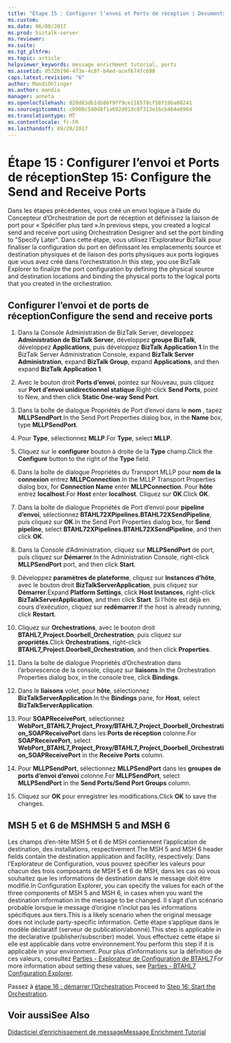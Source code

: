 ```yaml
---
title: "Étape 15 : Configurer l’envoi et Ports de réception | Documents Microsoft"
ms.custom: 
ms.date: 06/08/2017
ms.prod: biztalk-server
ms.reviewer: 
ms.suite: 
ms.tgt_pltfrm: 
ms.topic: article
helpviewer_keywords: message enrichment tutorial, ports
ms.assetid: d532b196-473e-4c8f-b4ed-acef674fc698
caps.latest.revision: "6"
author: MandiOhlinger
ms.author: mandia
manager: anneta
ms.openlocfilehash: 020d83db1db86f9ff9ce116578cf58f19ba08241
ms.sourcegitcommit: cb908c540d8f1a692d01dc8f313e16cb4b4e696d
ms.translationtype: MT
ms.contentlocale: fr-FR
ms.lasthandoff: 09/20/2017
---
```

# <a name="step-15-configure-the-send-and-receive-ports"></a><span data-ttu-id="6ead8-102">Étape 15 : Configurer l’envoi et Ports de réception</span><span class="sxs-lookup"><span data-stu-id="6ead8-102">Step 15: Configure the Send and Receive Ports</span></span>
<span data-ttu-id="6ead8-103">Dans les étapes précédentes, vous créé un envoi logique à l’aide du Concepteur d’Orchestration de port de réception et définissez la liaison de port pour « Spécifier plus tard ».</span><span class="sxs-lookup"><span data-stu-id="6ead8-103">In previous steps, you created a logical send and receive port using Orchestration Designer and set the port binding to "Specify Later".</span></span> <span data-ttu-id="6ead8-104">Dans cette étape, vous utilisez l’Explorateur BizTalk pour finaliser la configuration du port en définissant les emplacements source et destination physiques et de liaison des ports physiques aux ports logiques que vous avez créé dans l’orchestration.</span><span class="sxs-lookup"><span data-stu-id="6ead8-104">In this step, you use BizTalk Explorer to finalize the port configuration by defining the physical source and destination locations and binding the physical ports to the logical ports that you created in the orchestration.</span></span>  
  
## <a name="configure-the-send-and-receive-ports"></a><span data-ttu-id="6ead8-105">Configurer l’envoi et de ports de réception</span><span class="sxs-lookup"><span data-stu-id="6ead8-105">Configure the send and receive ports</span></span>  
  
1.  <span data-ttu-id="6ead8-106">Dans la Console Administration de BizTalk Server, développez **Administration de BizTalk Server**, développez **groupe BizTalk**, développez **Applications**, puis développez **BizTalk Application 1**.</span><span class="sxs-lookup"><span data-stu-id="6ead8-106">In the BizTalk Server Administration Console, expand **BizTalk Server Administration**, expand **BizTalk Group**, expand **Applications**, and then expand **BizTalk Application 1**.</span></span>  
  
2.  <span data-ttu-id="6ead8-107">Avec le bouton droit **Ports d’envoi**, pointez sur Nouveau, puis cliquez sur **Port d’envoi unidirectionnel statique**.</span><span class="sxs-lookup"><span data-stu-id="6ead8-107">Right-click **Send Ports**, point to New, and then click **Static One-way Send Port**.</span></span>  
  
3.  <span data-ttu-id="6ead8-108">Dans la boîte de dialogue Propriétés de Port d’envoi dans le **nom** , tapez **MLLPSendPort**.</span><span class="sxs-lookup"><span data-stu-id="6ead8-108">In the Send Port Properties dialog box, in the **Name** box, type **MLLPSendPort**.</span></span>  
  
4.  <span data-ttu-id="6ead8-109">Pour **Type**, sélectionnez **MLLP**.</span><span class="sxs-lookup"><span data-stu-id="6ead8-109">For **Type**, select **MLLP**.</span></span>  
  
5.  <span data-ttu-id="6ead8-110">Cliquez sur le **configurer** bouton à droite de la **Type** champ.</span><span class="sxs-lookup"><span data-stu-id="6ead8-110">Click the **Configure** button to the right of the **Type** field.</span></span>  
  
6.  <span data-ttu-id="6ead8-111">Dans la boîte de dialogue Propriétés du Transport MLLP pour **nom de la connexion** entrez **MLLPConnection**.</span><span class="sxs-lookup"><span data-stu-id="6ead8-111">In the MLLP Transport Properties dialog box, for **Connection Name** enter **MLLPConnection**.</span></span> <span data-ttu-id="6ead8-112">Pour **hôte** entrez **localhost**.</span><span class="sxs-lookup"><span data-stu-id="6ead8-112">For **Host** enter **localhost**.</span></span> <span data-ttu-id="6ead8-113">Cliquez sur **OK**.</span><span class="sxs-lookup"><span data-stu-id="6ead8-113">Click **OK**.</span></span>  
  
7.  <span data-ttu-id="6ead8-114">Dans la boîte de dialogue Propriétés de Port d’envoi pour **pipeline d’envoi**, sélectionnez **BTAHL72XPipelines.BTAHL72XSendPipeline**, puis cliquez sur **OK**.</span><span class="sxs-lookup"><span data-stu-id="6ead8-114">In the Send Port Properties dialog box, for **Send pipeline**, select **BTAHL72XPipelines.BTAHL72XSendPipeline**, and then click **OK**.</span></span>  
  
8.  <span data-ttu-id="6ead8-115">Dans la Console d’Administration, cliquez sur **MLLPSendPort** de port, puis cliquez sur **Démarrer**.</span><span class="sxs-lookup"><span data-stu-id="6ead8-115">In the Administration Console, right-click **MLLPSendPort** port, and then click **Start**.</span></span>  
  
9. <span data-ttu-id="6ead8-116">Développez **paramètres de plateforme**, cliquez sur **Instances d’hôte**, avec le bouton droit **BizTalkServerApplication**, puis cliquez sur **Démarrer**.</span><span class="sxs-lookup"><span data-stu-id="6ead8-116">Expand **Platform Settings**, click **Host Instances**, right-click **BizTalkServerApplication**, and then click **Start**.</span></span> <span data-ttu-id="6ead8-117">Si l’hôte est déjà en cours d’exécution, cliquez sur **redémarrer**.</span><span class="sxs-lookup"><span data-stu-id="6ead8-117">If the host is already running, click **Restart**.</span></span>  
  
10. <span data-ttu-id="6ead8-118">Cliquez sur **Orchestrations**, avec le bouton droit **BTAHL7_Project.Doorbell_Orchestration**, puis cliquez sur **propriétés**.</span><span class="sxs-lookup"><span data-stu-id="6ead8-118">Click **Orchestrations**, right-click **BTAHL7_Project.Doorbell_Orchestration**, and then click **Properties**.</span></span>  
  
11. <span data-ttu-id="6ead8-119">Dans la boîte de dialogue Propriétés d’Orchestration dans l’arborescence de la console, cliquez sur **liaisons**.</span><span class="sxs-lookup"><span data-stu-id="6ead8-119">In the Orchestration Properties dialog box, in the console tree, click **Bindings**.</span></span>  
  
12. <span data-ttu-id="6ead8-120">Dans le **liaisons** volet, pour **hôte**, sélectionnez **BizTalkServerApplication**.</span><span class="sxs-lookup"><span data-stu-id="6ead8-120">In the **Bindings** pane, for **Host**, select **BizTalkServerApplication**.</span></span>  
  
13. <span data-ttu-id="6ead8-121">Pour **SOAPReceivePort**, sélectionnez **WebPort_BTAHL7_Project_Proxy/BTAHL7_Project_Doorbell_Orchestration_SOAPReceivePort** dans les **Ports de réception** colonne.</span><span class="sxs-lookup"><span data-stu-id="6ead8-121">For **SOAPReceivePort**, select **WebPort_BTAHL7_Project_Proxy/BTAHL7_Project_Doorbell_Orchestration_SOAPReceivePort** in the **Receive Ports** column.</span></span>  
  
14. <span data-ttu-id="6ead8-122">Pour **MLLPSendPort**, sélectionnez **MLLPSendPort** dans les **groupes de ports d’envoi d’envoi** colonne.</span><span class="sxs-lookup"><span data-stu-id="6ead8-122">For **MLLPSendPort**, select **MLLPSendPort** in the **Send Ports/Send Port Groups** column.</span></span>  
  
15. <span data-ttu-id="6ead8-123">Cliquez sur **OK** pour enregistrer les modifications.</span><span class="sxs-lookup"><span data-stu-id="6ead8-123">Click **OK** to save the changes.</span></span>  
  
## <a name="msh-5-and-msh-6"></a><span data-ttu-id="6ead8-124">MSH 5 et 6 de MSH</span><span class="sxs-lookup"><span data-stu-id="6ead8-124">MSH 5 and MSH 6</span></span>  
 <span data-ttu-id="6ead8-125">Les champs d’en-tête MSH 5 et 6 de MSH contiennent l’application de destination, des installations, respectivement.</span><span class="sxs-lookup"><span data-stu-id="6ead8-125">The MSH 5 and MSH 6 header fields contain the destination application and facility, respectively.</span></span> <span data-ttu-id="6ead8-126">Dans l’Explorateur de Configuration, vous pouvez spécifier les valeurs pour chacun des trois composants de MSH 5 et 6 de MSH, dans les cas où vous souhaitez que les informations de destination dans le message doit être modifié.</span><span class="sxs-lookup"><span data-stu-id="6ead8-126">In Configuration Explorer, you can specify the values for each of the three components of MSH 5 and MSH 6, in cases when you want the destination information in the message to be changed.</span></span> <span data-ttu-id="6ead8-127">Il s’agit d’un scénario probable lorsque le message d’origine n’inclut pas les informations spécifiques aux tiers.</span><span class="sxs-lookup"><span data-stu-id="6ead8-127">This is a likely scenario when the original message does not include party-specific information.</span></span> <span data-ttu-id="6ead8-128">Cette étape s’applique dans le modèle déclaratif (serveur de publication/abonné).</span><span class="sxs-lookup"><span data-stu-id="6ead8-128">This step is applicable in the declarative (publisher/subscriber) model.</span></span> <span data-ttu-id="6ead8-129">Vous effectuez cette étape si elle est applicable dans votre environnement.</span><span class="sxs-lookup"><span data-stu-id="6ead8-129">You perform this step if it is applicable in your environment.</span></span> <span data-ttu-id="6ead8-130">Pour plus d’informations sur la définition de ces valeurs, consultez [Parties - Explorateur de Configuration de BTAHL7](parties-tab.md).</span><span class="sxs-lookup"><span data-stu-id="6ead8-130">For more information about setting these values, see [Parties - BTAHL7 Configuration Explorer](parties-tab.md).</span></span>  
  
 <span data-ttu-id="6ead8-131">Passez à [étape 16 : démarrer l’Orchestration](../../adapters-and-accelerators/accelerator-hl7/step-16-start-the-orchestration.md).</span><span class="sxs-lookup"><span data-stu-id="6ead8-131">Proceed to [Step 16: Start the Orchestration](../../adapters-and-accelerators/accelerator-hl7/step-16-start-the-orchestration.md).</span></span>  
  
## <a name="see-also"></a><span data-ttu-id="6ead8-132">Voir aussi</span><span class="sxs-lookup"><span data-stu-id="6ead8-132">See Also</span></span>  
 [<span data-ttu-id="6ead8-133">Didacticiel d’enrichissement de message</span><span class="sxs-lookup"><span data-stu-id="6ead8-133">Message Enrichment Tutorial</span></span>](../../adapters-and-accelerators/accelerator-hl7/message-enrichment-tutorial.md)